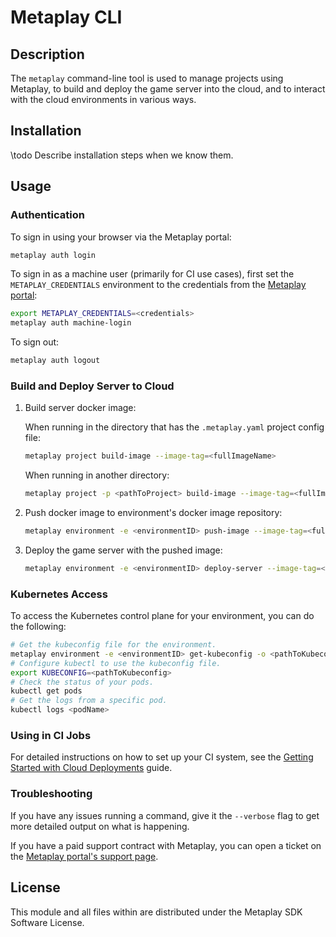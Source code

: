 # Metaplay CLI

## Description

The `metaplay` command-line tool is used to manage projects using Metaplay, to build and deploy the game server into the cloud, and to interact with the cloud environments in various ways.

## Installation

\todo Describe installation steps when we know them.

## Usage

### Authentication

To sign in using your browser via the Metaplay portal:

```bash
metaplay auth login
```

To sign in as a machine user (primarily for CI use cases), first set the `METAPLAY_CREDENTIALS` environment to the credentials from the [Metaplay portal](https://portal.metaplay.dev):

```bash
export METAPLAY_CREDENTIALS=<credentials>
metaplay auth machine-login
```

To sign out:

```bash
metaplay auth logout
```

### Build and Deploy Server to Cloud

1. Build server docker image:

    When running in the directory that has the `.metaplay.yaml` project config file:

    ```bash
    metaplay project build-image --image-tag=<fullImageName>
    ```

    When running in another directory:

    ```bash
    metaplay project -p <pathToProject> build-image --image-tag=<fullImageTag>
    ```

2. Push docker image to environment's docker image repository:

    ```bash
    metaplay environment -e <environmentID> push-image --image-tag=<fullImageName>
    ```

3. Deploy the game server with the pushed image:

    ```bash
    metaplay environment -e <environmentID> deploy-server --image-tag=<imageTagOnly>
    ```

### Kubernetes Access

To access the Kubernetes control plane for your environment, you can do the following:

```bash
# Get the kubeconfig file for the environment.
metaplay environment -e <environmentID> get-kubeconfig -o <pathToKubeconfig>
# Configure kubectl to use the kubeconfig file.
export KUBECONFIG=<pathToKubeconfig>
# Check the status of your pods.
kubectl get pods
# Get the logs from a specific pod.
kubectl logs <podName>
```

### Using in CI Jobs

For detailed instructions on how to set up your CI system, see the [Getting Started with Cloud Deployments](https://docs.metaplay.io/cloud-deployments/getting-started.html) guide.

### Troubleshooting

If you have any issues running a command, give it the `--verbose` flag to get more detailed output on what is happening.

If you have a paid support contract with Metaplay, you can open a ticket on the [Metaplay portal's support page](https://portal.metaplay.dev/orgs/metaplay/support).

## License

This module and all files within are distributed under the Metaplay SDK Software License.

